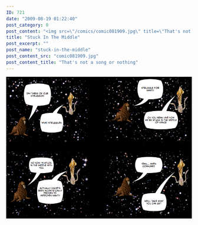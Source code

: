 ```yaml
---
ID: 721
date: "2009-08-19 01:22:40"
post_category: 0
post_content: "<img src=\"/comics/comic081909.jpg\" title=\"That's not a song or nothing\" />"
title: "Stuck In The Middle"
post_excerpt: ""
post_name: "stuck-in-the-middle"
post_content_src: "comic081909.jpg"
post_content_title: "That's not a song or nothing"
---
```



[![That's not a song or nothing](/comics-hi-res/comic081909.jpg)](/comics-hi-res/comic081909.jpg "That's not a song or nothing")
